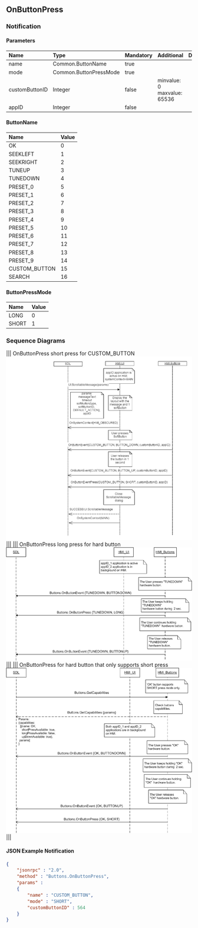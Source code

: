 ## OnButtonPress


### Notification

#### Parameters

|Name|Type|Mandatory|Additional|Description|
|:---|:---|:--------|:---------|:----------|
|name|Common.ButtonName|true|||
|mode|Common.ButtonPressMode|true|||
|customButtonID|Integer|false|minvalue: 0<br>maxvalue: 65536||
|appID|Integer|false|||

#### ButtonName

|Name|Value|
|:---|:----|
|OK|0|
|SEEKLEFT|1|
|SEEKRIGHT|2|
|TUNEUP|3|
|TUNEDOWN|4|
|PRESET_0|5|
|PRESET_1|6|
|PRESET_2|7|
|PRESET_3|8|
|PRESET_4|9|
|PRESET_5|10|
|PRESET_6|11|
|PRESET_7|12|
|PRESET_8|13|
|PRESET_9|14|
|CUSTOM_BUTTON|15|
|SEARCH|16|

#### ButtonPressMode

|Name|Value|
|:---|:----|
|LONG|0|
|SHORT|1|

### Sequence Diagrams
|||
OnButtonPress short press for CUSTOM_BUTTON
![OnButtonPress](./assets/OnButtonPressShort.png)
|||
|||
OnButtonPress long press for hard button
![OnButtonPress](./assets/OnButtonPressLongHardKey.png)
|||
|||
OnButtonPress for hard button that only supports short press
![OnButtonPress](./assets/OnButtonPressHardKeyShortOnly.png)
|||

#### JSON Example Notification
```json
{
	"jsonrpc" : "2.0",
	"method" : "Buttons.OnButtonPress",
	"params" :
	{
		"name" : "CUSTOM_BUTTON",
		"mode" : "SHORT",
		"customButtonID" : 564
	}
}
```
